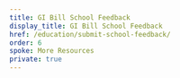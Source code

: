 ```yaml
---
title: GI Bill School Feedback
display_title: GI Bill School Feedback
href: /education/submit-school-feedback/ 
order: 6
spoke: More Resources
private: true
---
```

